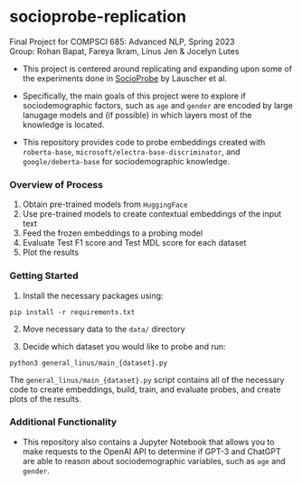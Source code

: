 # socioprobe-replication
Final Project for COMPSCI 685: Advanced NLP, Spring 2023  
Group: Rohan Bapat, Fareya Ikram, Linus Jen & Jocelyn Lutes


* This project is centered around replicating and expanding upon some of the experiments done in [SocioProbe](https://aclanthology.org/2022.emnlp-main.539/) by Lauscher et al.

* Specifically, the main goals of this project were to explore if sociodemographic factors, such as `age` and `gender` are encoded by large lanugage models and (if possible) in which layers most of the knowledge is located. 
* This repository provides code to probe embeddings created with  `roberta-base`, `microsoft/electra-base-discriminator`, and `google/deberta-base` for sociodemographic knowledge. 

### Overview of Process
1. Obtain pre-trained models from `HuggingFace`
2. Use pre-trained models to create contextual embeddings of the input text
2. Feed the frozen embeddings to a probing model
3. Evaluate Test F1 score and Test MDL score for each dataset
4. Plot the results 

### Getting Started

1. Install the necessary packages using:
```
pip install -r requirements.txt
```
2. Move necessary data to the `data/` directory

2. Decide which dataset you would like to probe and run:
```
python3 general_linus/main_{dataset}.py
```

The `general_linus/main_{dataset}.py` script contains all of the necessary code to create embeddings, build, train, and evaluate probes, and create plots of the results. 

### Additional Functionality
- This repository also contains a Jupyter Notebook that allows you to make requests to the OpenAI API to determine if GPT-3 and ChatGPT are able to reason about sociodemographic variables, such as `age` and `gender`.